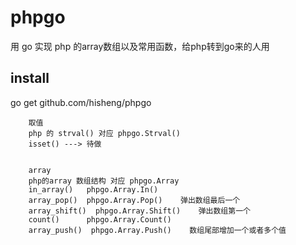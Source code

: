 # phpgo
用 go 实现 php 的array数组以及常用函数，给php转到go来的人用    


## install
go get github.com/hisheng/phpgo
    
    
        取值
        php 的 strval() 对应 phpgo.Strval()
        isset() ---> 待做
        
        
        array
        php的array 数组结构 对应 phpgo.Array
        in_array()   phpgo.Array.In()
        array_pop()  phpgo.Array.Pop()    弹出数组最后一个
        array_shift()  phpgo.Array.Shift()    弹出数组第一个
        count()      phpgo.Array.Count()
        array_push()  phpgo.Array.Push()    数组尾部增加一个或者多个值

        
        
        
        
        
        
        
        
        
        
        